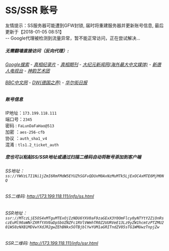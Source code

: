 # SS/SSR 账号 

友情提示：SS服务器可能遭到GFW封锁, 届时将重建服务器并更新账号信息, 最后更新于【2018-01-05 08:51】<br/>
-- Google代理被检测到流量异常，暂不能正常访问，正在尝试解决...


#####  无需翻墙直接访问（反向代理）:

######  [Google搜索](http://173.199.118.111:8888/search?q=425事件) - [真相纪录片](http://173.199.118.111/videos) - [真相期刊](http://173.199.118.111/books) - [大纪元新闻网(海外最大中文媒体)](http://173.199.118.111/gb/nsc413.htm) - [新唐人电视台](http://173.199.118.111:8000/xtr/gb/prog204.html) - [神韵艺术团](http://173.199.118.111:8000/xtr/gb/prog673.html) <br/> <br/> [BBC中文网](http://173.199.118.111:9100/zhongwen) - [DW(德国之声)](http://173.199.118.111:9200) - [华尔街日报](http://173.199.118.111:9300/gb/bch.php) 


##### 账号信息
IP地址：`173.199.118.111`  
端口号：`2345`  
密码  : `FaLunDaFaHao@513`  
加密  ：`aes-256-cfb`  
协议  ：`auth_sha1_v4`  
混淆  : `tls1.2_ticket_auth`  

##### 您也可以粘贴SS/SSR地址或通过扫描二维码自动将账号添加到客户端

######  SS地址： `ss://YWVzLTI1Ni1jZmI6RmFMdW5EYUZhSGFvQDUxM0AxNzMuMTk5LjExOC4xMTE6MjM0NQ`   
######  SS二维码:  <a href="http://173.199.118.111/info/ss.html" target="_blank">http://173.199.118.111/info/ss.html</a>

######  SSR地址： `ssr://MTczLjE5OS4xMTguMTExOjIzNDU6YXV0aF9zaGExX3Y0OmFlcy0yNTYtY2ZiOnRsczEuMl90aWNrZXRfYXV0aDpSbUZNZFc1RVlVWmhTR0Z2UURVeE13Lz9yZW1hcmtzPTZMU201WS0zNXB1MDVwYXdJR2gwZEhBNkx5OTBjblYwYUM1aGRITndZV05sTG1WMUwzTnpjZw`     
######  SSR二维码:  <a href="http://173.199.118.111/info/ssr.html" target="_blank">http://173.199.118.111/info/ssr.html</a>



